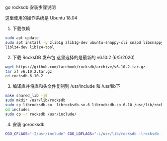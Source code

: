 go rocksdb 安装步骤说明

这里使用的操作系统是 Ubuntu 18.04

1. 下载依赖
```bash
sudo apt update
sudo apt install -y zlib1g zlib1g-dev ubuntu-snappy-cli snapd libsnappy-dev bzip2 libbz2-dev zstd libzstd-dev \
liblz4-dev liblz4-tool 
```

2. 下载 RocksDB 发布包
这里选择的是最新的 v6.10.2 (6/5/2020)
```bash
wget https://github.com/facebook/rocksdb/archive/v6.10.2.tar.gz
tar xf v6.10.2.tar.gz
cd rocksdb-6.10.2
```

3. 编译库并将库和头文件复制到 /usr/include 和 /usr/lib下
```bash
make shared_lib -j9
sudo mkdir /usr/lib/rocksdb
sudo cp librocksdb.so  librocksdb.so.6 librocksdb.so.6.10 /usr/lib/rocksdb
cd includes
sudo cp -r rocksdb /usr/include/
```

4. 安装 gorocksdb
```bash
CGO_CFLAGS="-I/usr/include" CGO_LDFLAGS="-L/usr/lib/rocksdb -lrocksdb -lstdc++ -lm -lz -lbz2 -lsnappy -llz4 -lzstd" go get github.com/tecbot/gorocksdb
```
